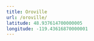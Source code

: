 ```yaml
---
title: Oroville
url: /oroville/
latitude: 48.937614700000005
longitude: -119.43616870000001
---
```

